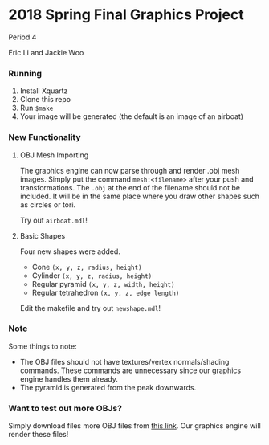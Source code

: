 # 2018 Spring Final Graphics Project  

Period 4

Eric Li and Jackie Woo

### Running 
1. Install Xquartz
2. Clone this repo
3. Run `$make`
4. Your image will be generated (the default is an image of an airboat)

###  New Functionality  

1. OBJ Mesh Importing

   The graphics engine can now parse through and render .obj mesh images. 
   Simply put the command `mesh:<filename>` after your push and transformations.
   The `.obj` at the end of the filename should not be included.
   It will be in the same place where you draw other shapes such as circles or tori.

   Try out `airboat.mdl`!

2. Basic Shapes

   Four new shapes were added.
 
   * Cone                   `(x, y, z, radius, height)`
   * Cylinder               `(x, y, z, radius, height)`
   * Regular pyramid        `(x, y, z, width, height)`
   * Regular tetrahedron    `(x, y, z, edge length)`

   Edit the makefile and try out `newshape.mdl`!

### Note
Some things to note:
* The OBJ files should not have textures/vertex normals/shading commands. These commands are unnecessary since our graphics engine handles them already.
* The pyramid is generated from the peak downwards.

### Want to test out more OBJs?
Simply download files more OBJ files from [this link](https://people.sc.fsu.edu/~jburkardt/data/obj/obj.html).
Our graphics engine will render these files!
